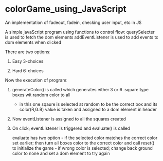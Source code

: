 # colorGame_using_JavaScript
An implementation of fadeout, fadein, checking user input, etc in JS

A simple javaScript program using functions to control flow:
  querySelecter is used to fetch the dom elements
  addEventListener is used to add events to dom elements when clicked
  
There are two options:
1. Easy 3-choices

2. Hard 6-choices

Now the execution of program:
  
  1. generateColor() is called which generates either 3 or 6 .square type boxes wit random color to all
      - in this one sqaure is selected at random to be the correct box and its color(R,G.B) value is taken and assigned to a dom element in header
      
  2. Now eventListener is assigned to all the squares created
  
  3. On click; eventListener is triggered and evaluate() is called
  
      evaluate has two option -  if the selected color matches the correct color set earlier; then turn all boxes color to the correct color and call reset() to initialize the game
                              -  if wrong color is selected; change back ground color to none and set a dom element to try again 
